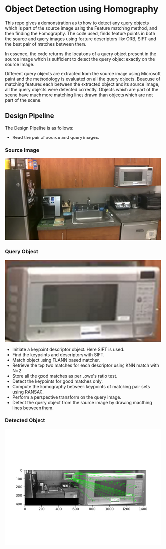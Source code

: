 # Object Detection using Homography
This repo gives a demonstration as to how to detect any query objects which is part of the source image using the Feature matching method, and then finding the Homography. The code used, finds feature points in both the source and query images using feature descriptors like ORB, SIFT and the best pair of matches between them. 

In essence, the code returns the locations of a query object present in the source image which is sufficient to detect the query object exactly on the source Image.

Different query objects are extracted from the source image using Microsoft paint and the methodology is evaluated on all the query objects. Beacuse of matching features each between the extracted object and its source image, all the query objects were detected correctly. Objects which are part of the scene have much more matching lines drawn than objects which are not part of the scene.

## Design Pipeline
The Design Pipeline is as follows:
* Read the pair of source and query images.

### Source Image
![Source image](Source%20Image/scene2.png?raw=true)

### Query Object
![Query Object](Query%20Object/scene2_obj6.png?raw=true)

* Initiate a keypoint descriptor object. Here SIFT is used.
* Find the keypoints and descriptors with SIFT.
* Match object using FLANN based matcher.
* Retrieve the top two matches for each descriptor using KNN match with N=2.
* Store all the good matches as per Lowe's ratio test.
* Detect the keypoints for good matches only.
* Compute the homography between keypoints of matching pair sets using RANSAC.
* Perform a perspective transform on the query image.
* Detect the query object from the source image by drawing macthing lines between them.

### Detected Object
![Detected Object](/Detected%20Objects/scene2_obj6_homography.png?raw=true)
